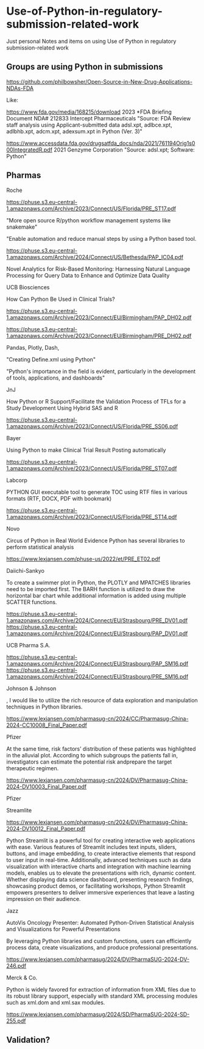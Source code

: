 # Use-of-Python-in-regulatory-submission-related-work
Just personal Notes and items on using Use of Python in regulatory submission-related work

## Groups are using Python in submissions

https://github.com/philbowsher/Open-Source-in-New-Drug-Applications-NDAs-FDA

Like:

https://www.fda.gov/media/168215/download 2023 *FDA Briefing Document NDA# 212833 Intercept Pharmaceuticals "Source: FDA Review staff analysis using Applicant-submitted data adsl.xpt, adlbce.xpt, adlbhb.xpt, adcm.xpt, adexsum.xpt in Python (Ver. 3)"

https://www.accessdata.fda.gov/drugsatfda_docs/nda/2021/761194Orig1s000IntegratedR.pdf 2021 Genzyme Corporation "Source: adsl.xpt; Software: Python"

## Pharmas

Roche

https://phuse.s3.eu-central-1.amazonaws.com/Archive/2023/Connect/US/Florida/PRE_ST17.pdf

"More open source R/python workflow management systems like snakemake"

"Enable automation and reduce manual steps by using a Python based tool.

https://phuse.s3.eu-central-1.amazonaws.com/Archive/2024/Connect/US/Bethesda/PAP_IC04.pdf

Novel Analytics for Risk-Based Monitoring: Harnessing Natural
Language Processing for Query Data to Enhance and Optimize Data
Quality

UCB Biosciences

How Can Python Be Used in Clinical Trials?

https://phuse.s3.eu-central-1.amazonaws.com/Archive/2023/Connect/EU/Birmingham/PAP_DH02.pdf

https://phuse.s3.eu-central-1.amazonaws.com/Archive/2023/Connect/EU/Birmingham/PRE_DH02.pdf

Pandas, Plotly, Dash, 

"Creating Define.xml using Python"

"Python's importance in the field is evident, particularly in the development of
tools, applications, and dashboards"

JnJ

How Python or R Support/Facilitate the Validation Process of
TFLs for a Study Development Using Hybrid SAS and R

https://phuse.s3.eu-central-1.amazonaws.com/Archive/2023/Connect/US/Florida/PRE_SS06.pdf

Bayer

Using Python to make Clinical Trial Result Posting
automatically

https://phuse.s3.eu-central-1.amazonaws.com/Archive/2023/Connect/US/Florida/PRE_ST07.pdf

Labcorp

PYTHON GUI executable tool
to generate TOC using RTF files
in various formats (RTF, DOCX,
PDF with bookmark)

https://phuse.s3.eu-central-1.amazonaws.com/Archive/2023/Connect/US/Florida/PRE_ST14.pdf

Novo

Circus of Python in Real World Evidence
Python has several libraries to perform statistical analysis

https://www.lexjansen.com/phuse-us/2022/et/PRE_ET02.pdf

Daiichi-Sankyo

To create a swimmer plot in Python, the PLOTLY and MPATCHES libraries need to be imported first. The BARH
function is utilized to draw the horizontal bar chart while additional information is added using multiple SCATTER
functions.

https://phuse.s3.eu-central-1.amazonaws.com/Archive/2024/Connect/EU/Strasbourg/PRE_DV01.pdf
https://phuse.s3.eu-central-1.amazonaws.com/Archive/2024/Connect/EU/Strasbourg/PAP_DV01.pdf

UCB Pharma S.A.

https://phuse.s3.eu-central-1.amazonaws.com/Archive/2024/Connect/EU/Strasbourg/PAP_SM16.pdf
https://phuse.s3.eu-central-1.amazonaws.com/Archive/2024/Connect/EU/Strasbourg/PRE_SM16.pdf

Johnson & Johnson

, I would like to utilize the rich resource of data
exploration and manipulation techniques in Python libraries.

https://www.lexjansen.com/pharmasug-cn/2024/CC/Pharmasug-China-2024-CC10008_Final_Paper.pdf

Pfizer

At the same time, risk factors’ distribution of these patients was highlighted in the alluvial
plot. According to which subgroups the patients fall in, investigators can estimate the potential risk andprepare the target therapeutic regimen.

https://www.lexjansen.com/pharmasug-cn/2024/DV/Pharmasug-China-2024-DV10003_Final_Paper.pdf

Pfizer

Streamlite

https://www.lexjansen.com/pharmasug-cn/2024/DV/Pharmasug-China-2024-DV10012_Final_Paper.pdf

Python Streamlit is a powerful tool for creating interactive web
applications with ease. Various features of Streamlit includes text inputs, sliders, buttons, and image
embedding, to create interactive elements that respond to user input in real-time. Additionally, advanced
techniques such as data visualization with interactive charts and integration with machine learning
models, enables us to elevate the presentations with rich, dynamic content. Whether displaying data
science dashboard, presenting research findings, showcasing product demos, or facilitating workshops,
Python Streamlit empowers presenters to deliver immersive experiences that leave a lasting impression
on their audience.

Jazz

AutoVis Oncology Presenter: Automated Python-Driven Statistical Analysis
and Visualizations for Powerful Presentations

By leveraging Python libraries and
custom functions, users can efficiently process data, create visualizations, and produce professional
presentations.

https://www.lexjansen.com/pharmasug/2024/DV/PharmaSUG-2024-DV-246.pdf

Merck & Co.

Python is widely favored for extraction of information from XML files due to its robust library
support, especially with standard XML processing modules such as xml.dom and xml.sax
modules. 

https://www.lexjansen.com/pharmasug/2024/SD/PharmaSUG-2024-SD-255.pdf

## Validation?
